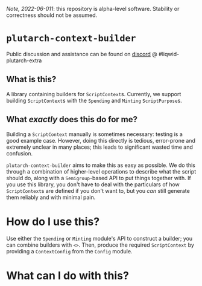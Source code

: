 _Note, 2022-06-011_: this repository is alpha-level software. Stability or correctness should not be assumed.

# `plutarch-context-builder`
Public discussion and assistance can be found on [discord](https://discord.gg/yGkjxrYueB) @ #liqwid-plutarch-extra

## What is this?

A library containing builders for `ScriptContext`s. Currently, we support
building `ScriptContext`s with the `Spending` and `Minting` `ScriptPurpose`s.

## What _exactly_ does this do for me?

Building a `ScriptContext` manually is sometimes necessary: testing is a good
example case. However, doing this directly is tedious, error-prone and extremely
unclear in many places; this leads to significant wasted time and confusion. 

`plutarch-context-builder` aims to make this as easy as possible. We do this
through a combination of higher-level operations to describe what the script
should do, along with a `Semigroup`-based API to put things together with. If
you use this library, you don't have to deal with the particulars of how
`ScriptContext`s are defined if you don't want to, but you _can_ still generate
them reliably and with minimal pain.

# How do I use this?

Use either the `Spending` or `Minting` module's API to construct a builder; you
can combine builders with `<>`. Then, produce the required `ScriptContext` by
providing a `ContextConfig` from the `Config` module.

# What can I do with this?
